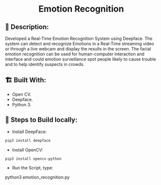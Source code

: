 <h1 align="center">Emotion Recognition</h1>

## 📜 Description:
Developed a Real-Time Emotion Recognition System using Deepface. The system can detect and recognize Emotions in a Real-Time streaming video or through a live webcam and display the results in the screen. The facial emotion recognition can be used for human-computer interaction and interface and could emotion surveillance spot people likely to cause trouble and to help identify suspects in crowds.

## 🏗 Built With:
 - Open CV.
 - Deepface.
 - Python 3.

## 🧪 Steps to Build locally:
- Install DeepFace: 
```bash
pip3 install deepface
```
- Install OpenCV: 
```bash
pip3 install opencv-python
```
- Run the Script, type: 

python3 emotion_recognition.py


